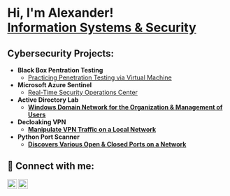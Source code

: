 <h1>Hi, I'm Alexander! <br/><a href="https://github.com/a1xbit">Information Systems & Security</a>

<h2> Cybersecurity Projects:</h2>

- <b>Black Box Pentration Testing</b>
  - [Practicing Penetration Testing via Virtual Machine](https://github.com/a1xbit/BlackBoxPenetrationTesting/)
- <b>Microsoft Azure Sentinel</b>
  - [Real-Time Security Operations Center](https://github.com/) <b>
- <b>Active Directory Lab</b>
  - [Windows Domain Network for the Organization & Management of Users](https://github.com/)
- <b>Decloaking VPN</b>
  - [Manipulate VPN Traffic on a Local Network](https://github.com/a1xbit/DecloakingVPN/)
- <b>Python Port Scanner</b>
  - [Discovers Various Open & Closed Ports on a Network](https://github.com/a1xbit/PyPor/)


<h2> 🤳 Connect with me:</h2>

[<img align="left" alt="AlexanderShaw | Twitter" width="22px" src="https://cdn.jsdelivr.net/npm/simple-icons@v3/icons/twitter.svg" />][twitter]
[<img align="left" alt="AlexanderShaw | LinkedIn" width="22px" src="https://cdn.jsdelivr.net/npm/simple-icons@v3/icons/linkedin.svg" />][linkedin]

[twitter]: https://twitter.com/a1xbit
[linkedin]: https://linkedin.com/in/a1exandershaw

